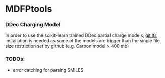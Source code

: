 # MDFPtools

### DDec Charging Model
In order to use the scikit-learn trained DDec partial charge models, [git lfs](https://github.com/git-lfs/git-lfs/wiki/Installation) installation is needed as some of the models are bigger than the single file size restriction set by github (e.g. Carbon model > 400 mb)



### TODOs:
- error catching for parsing SMILES
